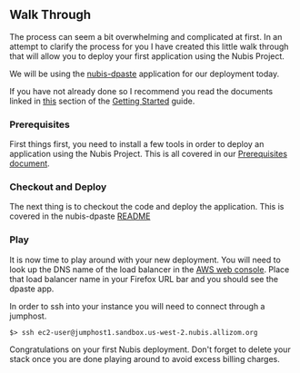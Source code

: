﻿## Walk Through
The process can seem a bit overwhelming and complicated at first. In an attempt to clarify the process for you I have created this little walk through that will allow you to deploy your first application using the Nubis Project.

We will be using the [nubis-dpaste](https://github.com/nubisproject/nubis-dpste) application for our deployment today.

If you have not already done so I recommend you read the documents linked in [this](https://github.com/Nubisproject/nubis-docs/blob/master/GETTING_STARTED.md#familiarize-yourself-with-the-nubis-project) section of the [Getting Started](https://github.com/Nubisproject/nubis-docs/blob/master/GETTING_STARTED.md) guide.

### Prerequisites
First things first, you need to install a few tools in order to deploy an application using the Nubis Project. This is all covered in our [Prerequisites document](https://github.com/Nubisproject/nubis-docs/blob/master/PREREQUISITES.md).

### Checkout and Deploy
The next thing is to checkout the code and deploy the application. This is covered in the nubis-dpaste [README](https://github.com/Nubisproject/nubis-dpaste/blob/master/README.md)

### Play
It is now time to play around with your new deployment. You will need to look up the DNS name of the load balancer in the [AWS web console](https://us-west-2.console.aws.amazon.com/ec2/v2/home#LoadBalancers:). Place that load balancer name in your Firefox URL bar and you should see the dpaste app.

In order to ssh into your instance you will need to connect through a jumphost.

    $> ssh ec2-user@jumphost1.sandbox.us-west-2.nubis.allizom.org

Congratulations on your first Nubis deployment. Don't forget to delete your stack once you are done playing around to avoid excess billing charges.